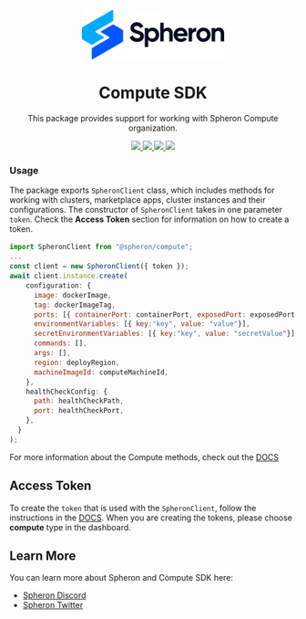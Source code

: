 <p align="center">
  <picture>
    <source media="(prefers-color-scheme: dark)" srcset="https://github.com/spheronFdn/sdk/blob/main/.github/assets/spheron-logo-dark.svg">
    <source media="(prefers-color-scheme: light)" srcset="https://github.com/spheronFdn/sdk/blob/main/.github/assets/spheron-logo.svg">
    <img alt="Spheron" src="https://github.com/spheronFdn/sdk/blob/main/.github/assets/spheron-logo.svg" width="250">
  </picture>
</p>

<h1 align="center">Compute SDK</h1>

<p align="center">
  This package provides support for working with Spheron Compute organization.
</p>

<p align="center">  
  <a href="https://www.npmjs.com/package/@spheron/storage" target="_blank" rel="noreferrer">
    <img src="https://img.shields.io/static/v1?label=npm&message=v1.0.2&color=green" />
  </a>
  <a href="https://github.com/spheronFdn/sdk/blob/main/LICENSE" target="_blank" rel="noreferrer">
    <img src="https://img.shields.io/static/v1?label=license&message=Apache%202.0&color=red" />
  </a>
  <a href="https://discord.com/invite/ahxuCtm" target="_blank" rel="noreferrer">
    <img src="https://img.shields.io/static/v1?label=community&message=discord&color=blue" />
  </a>
  <a href="https://twitter.com/SpheronFdn" target="_blank" rel="noreferrer">
    <img src="https://img.shields.io/twitter/url/https/twitter.com/cloudposse.svg?style=social&label=Follow%20%40SpheronFdn" />
  </a>
</p>

### Usage

The package exports `SpheronClient` class, which includes methods for working with clusters, marketplace apps, cluster instances and their configurations. The constructor of `SpheronClient` takes in one parameter `token`. Check the **Access Token** section for information on how to create a token.

```js
import SpheronClient from "@spheron/compute";
...
const client = new SpheronClient({ token });
await client.instance.create(
    configuration: {
      image: dockerImage,
      tag: dockerImageTag,
      ports: [{ containerPort: containerPort, exposedPort: exposedPort }],
      environmentVariables: [{ key:"key", value: "value"}],
      secretEnvironmentVariables: [{ key:"key", value: "secretValue"}],
      commands: [],
      args: [],
      region: deployRegion,
      machineImageId: computeMachineId,
    },
    healthCheckConfig: {
      path: healthCheckPath,
      port: healthCheckPort,
    },
  }
);
```

For more information about the Compute methods, check out the [DOCS](https://docs.spheron.network/sdk/compute/)

## Access Token

To create the `token` that is used with the `SpheronClient`, follow the instructions in the [DOCS](https://docs.spheron.network/rest-api/#creating-an-access-token). When you are creating the tokens, please choose **compute** type in the dashboard.

## Learn More

You can learn more about Spheron and Compute SDK here:

- [Spheron Discord](https://discord.com/invite/ahxuCtm)
- [Spheron Twitter](https://twitter.com/SpheronFdn)
